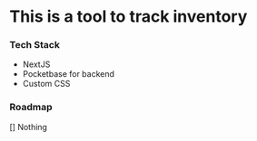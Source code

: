 # This is a tool to track inventory

### Tech Stack

- NextJS
- Pocketbase for backend
- Custom CSS

### Roadmap

[] Nothing
